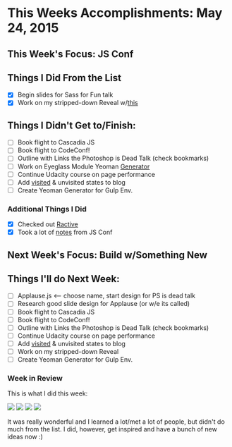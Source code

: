 # This Weeks Accomplishments: May 24, 2015

## This Week's Focus: JS Conf

## Things I Did From the List

- [x] Begin slides for Sass for Fun talk
- [x] Work on my stripped-down Reveal w/[this](http://codepen.io/jcalifa/pen/QwepvY)

## Things I Didn't Get to/Finish:

- [ ] Book flight to Cascadia JS
- [ ] Book flight to CodeConf!
- [ ] Outline with Links the Photoshop is Dead Talk (check bookmarks)
- [ ] Work on Eyeglass Module Yeoman [Generator](https://github.com/modularscale/modularscale-sass/issues/91#issuecomment-103504050)
- [ ] Continue Udacity course on page performance
- [ ] Add [visited](http://joelcalifa.com/blog/revisiting-visited/) & unvisited states to blog
- [ ] Create Yeoman Generator for Gulp Env.

### Additional Things I Did

- [x] Checked out [Ractive](http://learn.ractivejs.org/)
- [x] Took a lot of [notes](http://github.com/una/js-conf-notes) from JS Conf

## Next Week's Focus: Build w/Something New

## Things I'll do Next Week:
- [ ] Applause.js <-- choose name, start design for PS is dead talk
- [ ] Research good slide design for Applause (or w/e its called)
- [ ] Book flight to Cascadia JS
- [ ] Book flight to CodeConf!
- [ ] Outline with Links the Photoshop is Dead Talk (check bookmarks)
- [ ] Continue Udacity course on page performance
- [ ] Add [visited](http://joelcalifa.com/blog/revisiting-visited/) & unvisited states to blog
- [ ] Work on my stripped-down Reveal
- [ ] Create Yeoman Generator for Gulp Env.

### Week in Review

This is what I did this week:

![](https://igcdn-photos-b-a.akamaihd.net/hphotos-ak-xaf1/t51.2885-15/11378700_827702487311209_421197849_n.jpg)
![](https://igcdn-photos-a-a.akamaihd.net/hphotos-ak-xfa1/t51.2885-15/11376083_1053919377971328_531606347_n.jpg)
![](https://igcdn-photos-c-a.akamaihd.net/hphotos-ak-xfa1/t51.2885-15/11313389_1588583161394746_1883253254_n.jpg)
![](https://igcdn-photos-d-a.akamaihd.net/hphotos-ak-xfa1/t51.2885-15/11358986_1444462502516259_224123839_n.jpg)


It was really wonderful and I learned a lot/met a lot of people, but didn't do much from the list. I did, however, get inspired and have a bunch of new ideas now :)
